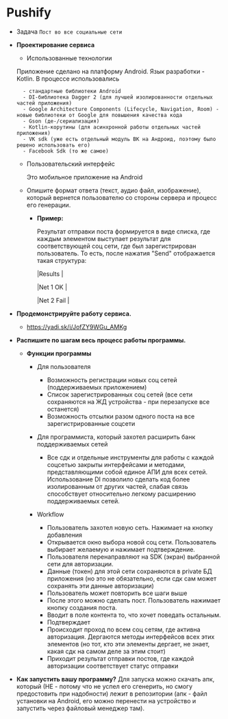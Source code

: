 # Pushify
- Задача `Пост во все социальные сети`
- **Проектирование сервиса**
    - Использованные технологии
     
     Приложение сделано на платформу Android. Язык разработки - Kotlin. В процессе использовались
     
        - стандартные библиотеки Android
        - DI-библиотека Dagger 2 (для лучшей изолированности отдельных частей приложения)
        - Google Architecture Components (Lifecycle, Navigation, Room) - новые библиотеки от Google для повышения качества кода
        - Gson (де-/сериализация)
        - Kotlin-корутины (для асинхронной работы отдельных частей приложения)
        - VK sdk (уже есть отдельный модуль ВК на Андроид, поэтому было решено использовать его)
        - Facebook Sdk (то же самое)
        
    - Пользовательский интерфейс

      Это мобильное приложение на Android
      
    - Опишите формат ответа (текст, аудио файл, изображение), который вернется пользователю со стороны сервера и процесс его генерации.
        - **Пример:**

            Результат отправки поста формируется в виде списка, где каждым элементом выступает результат для соответствующей соц сети, где был зарегистрирован пользователь.
            То есть, после нажатия "Send" отображается такая структура:

            |Results          |
            
            |Net 1       OK   |
            
            |Net 2       Fail |

- **Продемонстрируйте работу сервиса.**
    - https://yadi.sk/i/JofZY9WGu_AMKg

- **Распишите по шагам весь процесс работы программы.**
    - **Функции программы**

        - Для пользователя

            - Возможность регистрации новых соц сетей (поддерживаемых приложением)
            - Список зарегистрированных соц сетей (все сети сохраняются на ЖД устройства - при перезапуске все останется)
            - Возможность отсылки разом одного поста на все зарегистрированные соцсети
        - Для программиста, который захотел расширить банк поддерживаемых сетей

            - Все сдк и отдельные инструменты для работы с каждой соцсетью закрыты интерфейсами и методами, представляющими собой единое АПИ для всех сетей. Использование DI позволило
            сделать код более изолированным от других частей, слабая связь способствует относительно легкому расширению поддерживаемых сетей.

        - Workflow

            - Пользователь захотел новую сеть. Нажимает на кнопку добавления
            - Открывается окно выбора новой соц сети. Пользователь выбирает желаемую и нажимает подтверждение.
            - Пользователя перенаправляют на SDK (экран) выбранной сети для авторизации.
            - Данные (токен) для этой сети сохраняются в private БД приложения (но это не обязательно, если сдк сам может сохранять эти данные авторизации)
            - Пользователь может повторить все шаги выше
            - После этого можно сделать пост. Пользователь нажимает кнопку создания поста.
            - Вводит в поле контента то, что хочет поведать остальным.
            - Подтверждает
            - Происходит проход по всем соц сетям, где активна авторизация. Дергаются методы интерфейсов всех этих элементов (но тот, кто эти элементы дергает, не знает, какая сдк на самом деле за этим стоит)
            - Приходит результат отправки постов, где каждой авторизации соответствует статус отправки


- **Как запустить вашу программу?**
    Для запуска можно скачать апк, который (НЕ - потому что не успел его сгенерить, но смогу предостовить при надобности) лежит в репозитории (апк - файл установки на Android, его можно перенести на устройство и запустить через файловый менеджер там).
